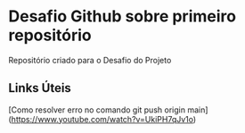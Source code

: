 # Desafio Github sobre primeiro repositório

Repositório criado para o Desafio do Projeto

## Links Úteis
[Como resolver erro no comando git push origin main] (https://www.youtube.com/watch?v=UkiPH7qJv1o)
